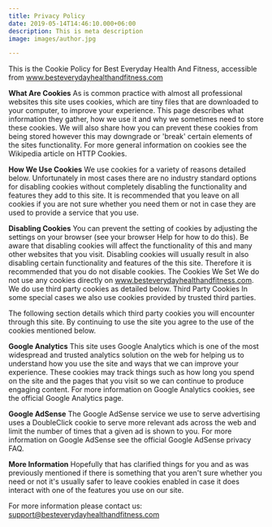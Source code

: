 ```yaml
---
title: Privacy Policy
date: 2019-05-14T14:46:10.000+06:00
description: This is meta description
image: images/author.jpg

---
```

This is the Cookie Policy for Best Everyday Health And Fitness, accessible from www.besteverydayhealthandfitness.com 

**What Are Cookies**
As is common practice with almost all professional websites this site uses cookies, which are tiny files that are downloaded to your computer, to improve your experience. This page describes what information they gather, how we use it and why we sometimes need to store these cookies. We will also share how you can prevent these cookies from being stored however this may downgrade or 'break' certain elements of the sites functionality. For more general information on cookies see the Wikipedia article on HTTP Cookies. 

**How We Use Cookies**
We use cookies for a variety of reasons detailed below. Unfortunately in most cases there are no industry standard options for disabling cookies without completely disabling the functionality and features they add to this site. It is recommended that you leave on all cookies if you are not sure whether you need them or not in case they are used to provide a service that you use. 

**Disabling Cookies**
You can prevent the setting of cookies by adjusting the settings on your browser (see your browser Help for how to do this). Be aware that disabling cookies will affect the functionality of this and many other websites that you visit. Disabling cookies will usually result in also disabling certain functionality and features of the this site. Therefore it is recommended that you do not disable cookies. The Cookies We Set We do not use any cookies directly on www.besteverydayhealthandfitness.com. We do use third party cookies as detailed below. Third Party Cookies In some special cases we also use cookies provided by trusted third parties. 

The following section details which third party cookies you will encounter through this site. By continuing to use the site you agree to the use of the cookies mentioned below. 

**Google Analytics**
This site uses Google Analytics which is one of the most widespread and trusted analytics solution on the web for helping us to understand how you use the site and ways that we can improve your experience. These cookies may track things such as how long you spend on the site and the pages that you visit so we can continue to produce engaging content. For more information on Google Analytics cookies, see the official Google Analytics page. 

**Google AdSense**
The Google AdSense service we use to serve advertising uses a DoubleClick cookie to serve more relevant ads across the web and limit the number of times that a given ad is shown to you. For more information on Google AdSense see the official Google AdSense privacy FAQ. 

**More Information** 
Hopefully that has clarified things for you and as was previously mentioned if there is something that you aren't sure whether you need or not it's usually safer to leave cookies enabled in case it does interact with one of the features you use on our site. 

For more information please contact us: support@besteverydayhealthandfitness.com